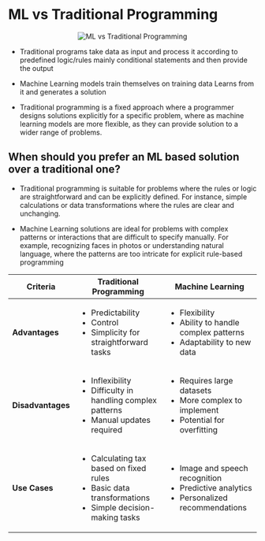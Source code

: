 # ML vs Traditional Programming

<p align="center">
  <img src="../images/ml_vs_Traditional_paradigm.png" alt="ML vs Traditional Programming">
</p>

- Traditional programs take data as input and process it according to predefined logic/rules mainly conditional statements and then provide the output 

- Machine Learning models train themselves on training data Learns from it and generates a solution 

- Traditional programming is a fixed approach where a programmer designs solutions explicitly for a specific problem, where as machine learning models are more flexible, as they can provide solution to a wider range of problems. 

## When should you prefer an ML based solution over a traditional one?

- Traditional programming is suitable for problems where the rules or logic are straightforward and can be explicitly defined. For instance, simple calculations or data transformations where the rules are clear and unchanging.

- Machine Learning solutions are ideal for problems with complex patterns or interactions that are difficult to specify manually. For example, recognizing faces in photos or understanding natural language, where the patterns are too intricate for explicit rule-based programming

<table>
  <thead>
    <tr>
      <th>Criteria</th>
      <th>Traditional Programming</th>
      <th>Machine Learning</th>
    </tr>
  </thead>
  <tbody>
    <tr>
      <td><strong>Advantages</strong></td>
      <td>
        <ul>
          <li>Predictability</li>
          <li>Control</li>
          <li>Simplicity for straightforward tasks</li>
        </ul>
      </td>
      <td>
        <ul>
          <li>Flexibility</li>
          <li>Ability to handle complex patterns</li>
          <li>Adaptability to new data</li>
        </ul>
      </td>
    </tr>
    <tr>
      <td><strong>Disadvantages</strong></td>
      <td>
        <ul>
          <li>Inflexibility</li>
          <li>Difficulty in handling complex patterns</li>
          <li>Manual updates required</li>
        </ul>
      </td>
      <td>
        <ul>
          <li>Requires large datasets</li>
          <li>More complex to implement</li>
          <li>Potential for overfitting</li>
        </ul>
      </td>
    </tr>
    <tr>
      <td><strong>Use Cases</strong></td>
      <td>
        <ul>
          <li>Calculating tax based on fixed rules</li>
          <li>Basic data transformations</li>
          <li>Simple decision-making tasks</li>
        </ul>
      </td>
      <td>
        <ul>
          <li>Image and speech recognition</li>
          <li>Predictive analytics</li>
          <li>Personalized recommendations</li>
        </ul>
      </td>
    </tr>
  </tbody>
</table>